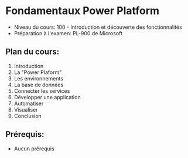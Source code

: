 # Fondamentaux Power Platform

- Niveau du cours: 100 - Introduction et découverte des fonctionnalités
- Préparation à l'examen: PL-900 de Microsoft

## Plan du cours:
1. Introduction
2. La "Power Plaform"
3. Les environnements
4. La base de données
5. Connecter les services
6. Développer une application
7. Automatiser
8. Visualiser
9. Conclusion


## Prérequis:
- Aucun prérequis
